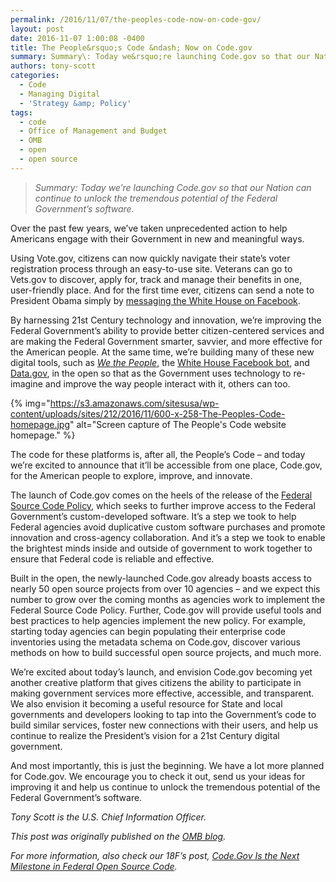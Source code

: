 ```yaml
---
permalink: /2016/11/07/the-peoples-code-now-on-code-gov/
layout: post
date: 2016-11-07 1:00:08 -0400
title: The People&rsquo;s Code &ndash; Now on Code.gov
summary: Summary\: Today we&rsquo;re launching Code.gov so that our Nation can continue to unlock the tremendous potential of the Federal Government&rsquo;s software. Over the past few years, we&rsquo;ve taken unprecedented action to help Americans engage with their Government in new and meaningful ways. Using Vote.gov, citizens can now quickly navigate their state&rsquo;s voter registration process through
authors: tony-scott
categories:
  - Code
  - Managing Digital
  - 'Strategy &amp; Policy'
tags:
  - code
  - Office of Management and Budget
  - OMB
  - open
  - open source
---
```


> _Summary: Today we’re launching Code.gov so that our Nation can continue to unlock the tremendous potential of the Federal Government’s software._

Over the past few years, we’ve taken unprecedented action to help Americans engage with their Government in new and meaningful ways.

Using Vote.gov, citizens can now quickly navigate their state’s voter registration process through an easy-to-use site. Veterans can go to Vets.gov to discover, apply for, track and manage their benefits in one, user-friendly place. And for the first time ever, citizens can send a note to President Obama simply by [messaging the White House on Facebook](https://www.whitehouse.gov/contact/chat).

By harnessing 21st Century technology and innovation, we’re improving the Federal Government’s ability to provide better citizen-centered services and are making the Federal Government smarter, savvier, and more effective for the American people. At the same time, we’re building many of these new digital tools, such as [_We the People_](https://petitions.whitehouse.gov/developers), the [White House Facebook bot](https://www.whitehouse.gov/blog/2016/10/13/removing-barriers-constituent-conversations), and [Data.gov](https://www.data.gov/), in the open so that as the Government uses technology to re-imagine and improve the way people interact with it, others can too.

{% img="https://s3.amazonaws.com/sitesusa/wp-content/uploads/sites/212/2016/11/600-x-258-The-Peoples-Code-homepage.jpg" alt="Screen capture of The People's Code website homepage." %}

The code for these platforms is, after all, the People’s Code – and today we’re excited to announce that it’ll be accessible from one place, Code.gov, for the American people to explore, improve, and innovate.

The launch of Code.gov comes on the heels of the release of the [Federal Source Code Policy](https://www.whitehouse.gov/blog/2016/08/08/peoples-code), which seeks to further improve access to the Federal Government’s custom-developed software. It’s a step we took to help Federal agencies avoid duplicative custom software purchases and promote innovation and cross-agency collaboration. And it’s a step we took to enable the brightest minds inside and outside of government to work together to ensure that Federal code is reliable and effective.

Built in the open, the newly-launched Code.gov already boasts access to nearly 50 open source projects from over 10 agencies – and we expect this number to grow over the coming months as agencies work to implement the Federal Source Code Policy. Further, Code.gov will provide useful tools and best practices to help agencies implement the new policy. For example, starting today agencies can begin populating their enterprise code inventories using the metadata schema on Code.gov, discover various methods on how to build successful open source projects, and much more.

We’re excited about today’s launch, and envision Code.gov becoming yet another creative platform that gives citizens the ability to participate in making government services more effective, accessible, and transparent. We also envision it becoming a useful resource for State and local governments and developers looking to tap into the Government’s code to build similar services, foster new connections with their users, and help us continue to realize the President’s vision for a 21st Century digital government.

And most importantly, this is just the beginning. We have a lot more planned for Code.gov. We encourage you to check it out, send us your ideas for improving it and help us continue to unlock the tremendous potential of the Federal Government’s software.

_Tony Scott is the U.S. Chief Information Officer._

_This post was originally published on the [OMB blog](https://www.whitehouse.gov/omb/blog)._ 

_For more information, also check our 18F&#8217;s post, [Code.Gov Is the Next Milestone in Federal Open Source Code](https://18f.gsa.gov/2016/11/07/code-gov-the-next-milestone-federal-open-source-code/)._